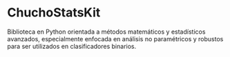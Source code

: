 # ChuchoStatsKit
Biblioteca en Python orientada a métodos matemáticos y estadísticos avanzados, especialmente enfocada en análisis no paramétricos y robustos para ser utilizados en clasificadores binarios.
